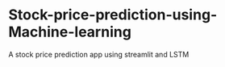 # Stock-price-prediction-using-Machine-learning
A stock price prediction app using streamlit and LSTM

